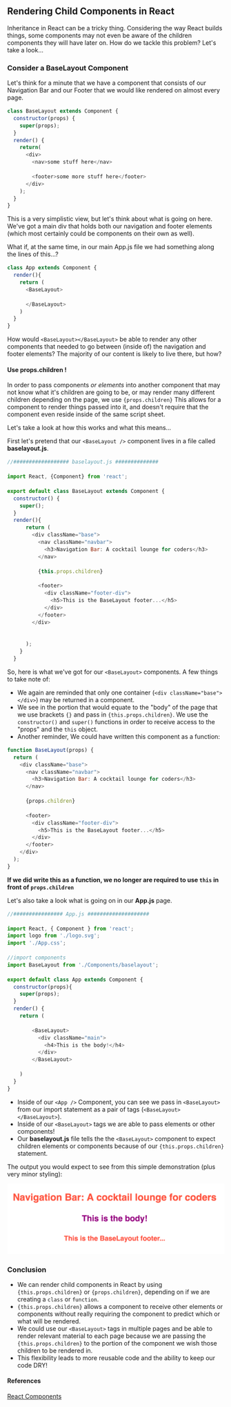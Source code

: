 ## Rendering Child Components in React
Inheritance in React can be a tricky thing. Considering the way React builds things, some components may not even be aware of the children components they will have later on. How do we tackle this problem? Let's take a look...

### Consider a BaseLayout Component
Let's think for a minute that we have a component that consists of our Navigation Bar and our Footer that we would like rendered on almost every page.

```js
class BaseLayout extends Component {
  constructor(props) {
    super(props);
  }
  render() {
    return(
      <div>
        <nav>some stuff here</nav>

        <footer>some more stuff here</footer>
      </div>
    );
  }
}

```

This is a very simplistic view, but let's think about what is going on here. We've got a main div that holds both our navigation and footer elements (which most certainly could be components on their own as well).

What if, at the same time, in our main App.js file we had something along the lines of this...?

```js
class App extends Component {
  render(){
    return (
      <BaseLayout>

      </BaseLayout>
    )
  }
}
```

How would `<BaseLayout></BaseLayout>` be able to render any other components that needed to go between (inside of) the navigation and footer elements? The majority of our content is likely to live there, but how?

#### Use props.children !
In order to pass components *or elements* into another component that may not know what it's children are going to be, or may render many different children depending on the page, we use `{props.children}`
This allows for a component to render things passed into it, and doesn't require that the component even reside inside of the same script sheet.

Let's take a look at how this works and what this means...

First let's pretend that our `<BaseLayout />` component lives in a file called **baselayout.js**.

```js
//################## baselayout.js ##############

import React, {Component} from 'react';

export default class BaseLayout extends Component {
  constructor() {
    super();
  }
  render(){
      return (
        <div className="base">
          <nav className="navbar">
            <h3>Navigation Bar: A cocktail lounge for coders</h3>
          </nav>

          {this.props.children}

          <footer>
            <div className="footer-div">
              <h5>This is the BaseLayout footer...</h5>
            </div>
          </footer>
        </div>


      );
    }
  }
```

So, here is what we've got for our `<BaseLayout>` components. A few things to take note of:
* We again are reminded that only one container (`<div className="base"> </div>`) may be returned in a component.
* We see in the portion that would equate to the "body" of the page that we use brackets `{}` and pass in `{this.props.children}`. We use the `constructor()` and `super()` functions in order to receive access to the "props" and the `this` object.
* Another reminder, We could have written this component as a function:

```js
function BaseLayout(props) {
  return (
    <div className="base">
      <nav className="navbar">
        <h3>Navigation Bar: A cocktail lounge for coders</h3>
      </nav>

      {props.children}

      <footer>
        <div className="footer-div">
          <h5>This is the BaseLayout footer...</h5>
        </div>
      </footer>
    </div>
  );
}
```

**If we did write this as a function, we no longer are required to use `this` in front of `props.children`**

Let's also take a look what is going on in our **App.js** page.

```js
//################ App.js ####################

import React, { Component } from 'react';
import logo from './logo.svg';
import './App.css';

//import components
import BaseLayout from './Components/baselayout';

export default class App extends Component {
  constructor(props){
    super(props);
  }
  render() {
    return (

        <BaseLayout>
          <div className="main">
            <h4>This is the body!</h4>
          </div>
        </BaseLayout>

    )
  }
}
```

* Inside of our `<App />` Component, you can see we pass in `<BaseLayout>` from our import statement as a pair of tags (`<BaseLayout> </BaseLayout>`).
* Inside of our `<BaseLayout>` tags we are able to pass elements or other components!
* Our **baselayout.js** file tells the the `<BaseLayout>` component to expect children elements or components because of our `{this.props.children}` statement.

The output you would expect to see from this simple demonstration (plus very minor styling):

![props children](./children.png)


### Conclusion
* We can render child components in React by using `{this.props.children}` or `{props.children}`, depending on if we are creating a `class` or `function`.
* `{this.props.children}` allows a component to receive other elements or components without really requiring the component to predict which or what will be rendered.
* We could use our `<BaseLayout>` tags in multiple pages and be able to render relevant material to each page because we are passing the `{this.props.children}` to the portion of the component we wish those children to be rendered in.
* This flexibility leads to more reusable code and the ability to keep our code DRY!

#### References
[React Components](https://facebook.github.io/react/docs/composition-vs-inheritance.html)

